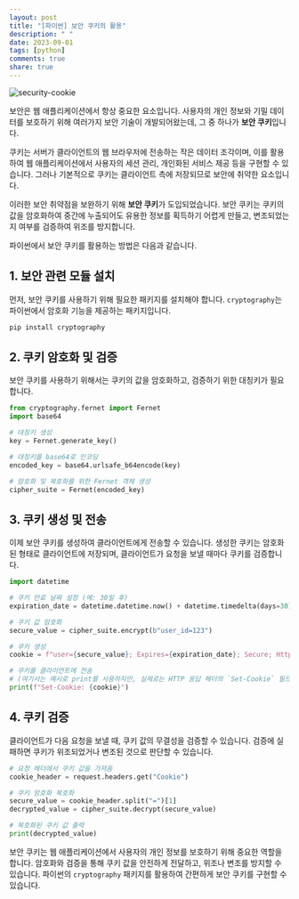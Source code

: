 ```yaml
---
layout: post
title: "[파이썬] 보안 쿠키의 활용"
description: " "
date: 2023-09-01
tags: [python]
comments: true
share: true
---
```


![security-cookie](https://example.com/security-cookie-image.png)

보안은 웹 애플리케이션에서 항상 중요한 요소입니다. 사용자의 개인 정보와 기밀 데이터를 보호하기 위해 여러가지 보안 기술이 개발되어왔는데, 그 중 하나가 **보안 쿠키**입니다. 

쿠키는 서버가 클라이언트의 웹 브라우저에 전송하는 작은 데이터 조각이며, 이를 활용하여 웹 애플리케이션에서 사용자의 세션 관리, 개인화된 서비스 제공 등을 구현할 수 있습니다. 그러나 기본적으로 쿠키는 클라이언트 측에 저장되므로 보안에 취약한 요소입니다. 

이러한 보안 취약점을 보완하기 위해 **보안 쿠키**가 도입되었습니다. 보안 쿠키는 쿠키의 값을 암호화하여 중간에 누출되어도 유용한 정보를 획득하기 어렵게 만들고, 변조되었는지 여부를 검증하여 위조를 방지합니다.

파이썬에서 보안 쿠키를 활용하는 방법은 다음과 같습니다.

## 1. 보안 관련 모듈 설치

먼저, 보안 쿠키를 사용하기 위해 필요한 패키지를 설치해야 합니다. `cryptography`는 파이썬에서 암호화 기능을 제공하는 패키지입니다.

```python
pip install cryptography
```

## 2. 쿠키 암호화 및 검증

보안 쿠키를 사용하기 위해서는 쿠키의 값을 암호화하고, 검증하기 위한 대칭키가 필요합니다.

```python
from cryptography.fernet import Fernet
import base64

# 대칭키 생성
key = Fernet.generate_key()

# 대칭키를 base64로 인코딩
encoded_key = base64.urlsafe_b64encode(key)

# 암호화 및 복호화를 위한 Fernet 객체 생성
cipher_suite = Fernet(encoded_key)
```

## 3. 쿠키 생성 및 전송

이제 보안 쿠키를 생성하여 클라이언트에게 전송할 수 있습니다. 생성한 쿠키는 암호화된 형태로 클라이언트에 저장되며, 클라이언트가 요청을 보낼 때마다 쿠키를 검증합니다.

```python
import datetime

# 쿠키 만료 날짜 설정 (예: 30일 후)
expiration_date = datetime.datetime.now() + datetime.timedelta(days=30)

# 쿠키 값 암호화
secure_value = cipher_suite.encrypt(b"user_id=123")

# 쿠키 생성
cookie = f"user={secure_value}; Expires={expiration_date}; Secure; HttpOnly"

# 쿠키를 클라이언트에 전송
# (여기서는 예시로 print를 사용하지만, 실제로는 HTTP 응답 헤더의 `Set-Cookie` 필드를 사용해야 합니다.)
print(f"Set-Cookie: {cookie}")
```

## 4. 쿠키 검증

클라이언트가 다음 요청을 보낼 때, 쿠키 값의 무결성을 검증할 수 있습니다. 검증에 실패하면 쿠키가 위조되었거나 변조된 것으로 판단할 수 있습니다.

```python
# 요청 헤더에서 쿠키 값을 가져옴
cookie_header = request.headers.get("Cookie")

# 쿠키 암호화 복호화
secure_value = cookie_header.split("=")[1]
decrypted_value = cipher_suite.decrypt(secure_value)

# 복호화된 쿠키 값 출력
print(decrypted_value)
```

보안 쿠키는 웹 애플리케이션에서 사용자의 개인 정보를 보호하기 위해 중요한 역할을 합니다. 암호화와 검증을 통해 쿠키 값을 안전하게 전달하고, 위조나 변조를 방지할 수 있습니다. 파이썬의 `cryptography` 패키지를 활용하여 간편하게 보안 쿠키를 구현할 수 있습니다.